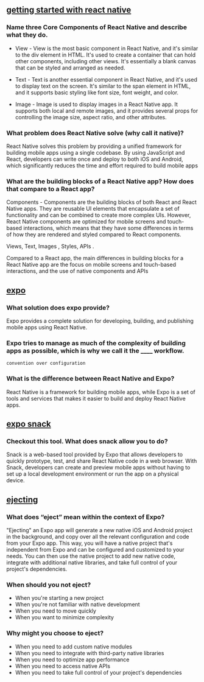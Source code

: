 ## [getting started with react native](https://reactnative.dev/docs/getting-started)

### Name three Core Components of React Native and describe what they do.
- View - View is the most basic component in React Native, and it's similar to the div element in HTML. It's used to create a container that can hold other components, including other views. It's essentially a blank canvas that can be styled and arranged as needed.

- Text - Text is another essential component in React Native, and it's used to display text on the screen. It's similar to the span element in HTML, and it supports basic styling like font size, font weight, and color.

- Image - Image is used to display images in a React Native app. It supports both local and remote images, and it provides several props for controlling the image size, aspect ratio, and other attributes.

### What problem does React Native solve (why call it native)?
React Native solves this problem by providing a unified framework for building mobile apps using a single codebase. By using JavaScript and React, developers can write once and deploy to both iOS and Android, which significantly reduces the time and effort required to build mobile apps
### What are the building blocks of a React Native app? How does that compare to a React app?

Components - Components are the building blocks of both React and React Native apps. They are reusable UI elements that encapsulate a set of functionality and can be combined to create more complex UIs. However, React Native components are optimized for mobile screens and touch-based interactions, which means that they have some differences in terms of how they are rendered and styled compared to React components.

Views, Text, Images , Styles, APIs .

Compared to a React app, the main differences in building blocks for a React Native app are the focus on mobile screens and touch-based interactions, and the use of native components and APIs

## [expo](https://expo.dev)

### What solution does expo provide?
Expo provides a complete solution for developing, building, and publishing mobile apps using React Native.

### Expo tries to manage as much of the complexity of building apps as possible, which is why we call it the ____ workflow.
`convention over configuration`

### What is the difference between React Native and Expo?
React Native is a framework for building mobile apps, while Expo is a set of tools and services that makes it easier to build and deploy React Native apps.


## [expo snack](https://snack.expo.dev/)

### Checkout this tool. What does snack allow you to do?
Snack is a web-based tool provided by Expo that allows developers to quickly prototype, test, and share React Native code in a web browser. With Snack, developers can create and preview mobile apps without having to set up a local development environment or run the app on a physical device.

## [ejecting](https://docs.expo.dev/archive/glossary/#eject?redirected)

### What does “eject” mean within the context of Expo?
"Ejecting" an Expo app will generate a new native iOS and Android project in the background, and copy over all the relevant configuration and code from your Expo app. This way, you will have a native project that's independent from Expo and can be configured and customized to your needs. You can then use the native project to add new native code, integrate with additional native libraries, and take full control of your project's dependencies.

### When should you not eject?
- When you're starting a new project
- When you're not familiar with native development
- When you need to move quickly
- When you want to minimize complexity


### Why might you choose to eject?
- When you need to add custom native modules
- When you need to integrate with third-party native libraries
- When you need to optimize app performance
- When you need to access native APIs
- When you need to take full control of your project's dependencies

